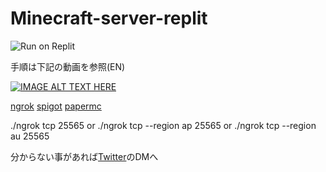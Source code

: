 # Minecraft-server-replit
![Run on Replit](https://replit.com/badge/github/Baketukun1210/Minecraft-server-replit)

手順は下記の動画を参照(EN)

[![IMAGE ALT TEXT HERE](https://img.youtube.com/vi/Vrpacx7HXwk/0.jpg)](https://www.youtube.com/watch?v=Vrpacx7HXwk)

[ngrok](https://ngrok.com)      [spigot](https://getbukkit.org/download/spigot)      [papermc](https://papermc.io/downloads)

./ngrok tcp 25565 or ./ngrok tcp --region ap 25565 or ./ngrok tcp --region au 25565

分からない事があれば[Twitter](https://twitter.com/Baketu_A_b_UwU_)のDMへ 
